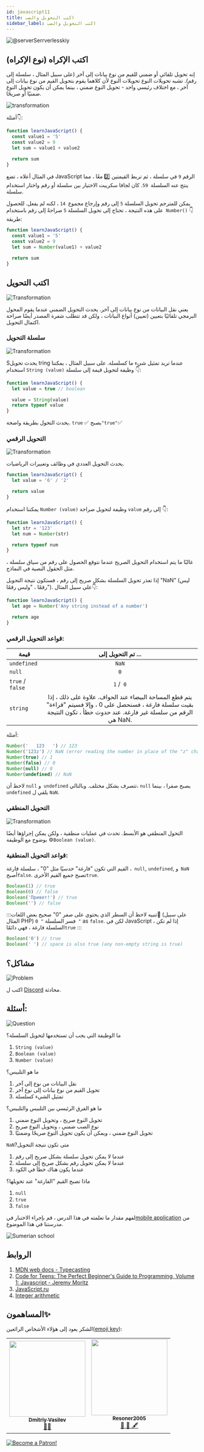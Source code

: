 ```yaml
---
id: javascript11
title: اكتب التحويل والصب
sidebar_label: اكتب التحويل والصب
---
```


![@serverSerrverlesskiy](/img/javascript/headers/09.jpg)

## اكتب الإكراه (نوع الإكراه)

إنه تحويل تلقائي أو ضمني للقيم من نوع بيانات إلى آخر (على سبيل المثال ، سلسلة إلى رقم). تشبه تحويلات النوع تحويلات النوع لأن كلاهما يقوم بتحويل القيم من نوع بيانات إلى آخر ، مع اختلاف رئيسي واحد - تحويل النوع ضمني ، بينما يمكن أن يكون تحويل النوع ضمنيًا أو صريحًا.

![transformation](https://media.giphy.com/media/xT4uQr9H3EDL7Ha2hq/giphy.gif)

أمثلة👇:

```jsx live
function learnJavaScript() {
  const value1 = '5'
  const value2 = 9
  let sum = value1 + value2

  return sum
}
```

في المثال أعلاه ، تضع JavaScript الرقم `9` في سلسلة ، ثم تربط القيمتين 2️⃣ معًا ، مما ينتج عنه السلسلة` 59`. كان لجافا سكريبت الاختيار بين سلسلة أو رقم واختار استخدام سلسلة.

يمكن للمترجم تحويل السلسلة `5` إلى رقم وإرجاع مجموع` 14` ، لكنه لم يفعل. للحصول على هذه النتيجة ، تحتاج إلى تحويل السلسلة `5` صراحةً إلى رقم باستخدام` Number()` 👇 طريقة:

```jsx live
function learnJavaScript() {
  const value1 = '5'
  const value2 = 9
  let sum = Number(value1) + value2

  return sum
}
```

## اكتب التحويل

![Transformation](https://media.giphy.com/media/l2SpMMVivErM0Q7jG/giphy.gif)

يعني نقل البيانات من نوع بيانات إلى آخر. يحدث التحويل الضمني عندما يقوم المحول البرمجي تلقائيًا بتعيين (تعيين) أنواع البيانات ، ولكن قد تتطلب شفرة المصدر أيضًا صراحة اكتمال التحويل.

### سلسلة التحويل

![Transformation](https://media.giphy.com/media/RLVHPJJv7jY1q/giphy.gif)

Sيحدث تحويل tring عندما تريد تمثيل شيء ما كسلسلة. على سبيل المثال ، يمكننا استخدام `String (value)` وظيفة لتحويل قيمة إلى سلسلة 👇:

```jsx live
function learnJavaScript() {
  let value = true // boolean

  value = String(value)
  return typeof value
}
```

يحدث التحول بطريقة واضحة. `true` ✅ يصبح`"true"`✅

### التحويل الرقمي

![Transformation](https://media.giphy.com/media/4H5nOUqX7FywOGpCF7/giphy.gif)

يحدث التحويل العددي في وظائف وتعبيرات الرياضيات.

```jsx live
function learnJavaScript() {
  let value = '6' / '2'

  return value
}
```

يمكننا استخدام `Number (value)` وظيفة لتحويل صراحة `value` إلى رقم 👇:

```jsx live
function learnJavaScript() {
  let str = '123'
  let num = Number(str)

  return typeof num
}
```

غالبًا ما يتم استخدام التحويل الصريح عندما نتوقع الحصول على رقم من سياق سلسلة ، مثل الحقول النصية في النماذج.

إذا تعذر تحويل السلسلة بشكل صريح إلى رقم ، فستكون نتيجة التحويل "NaN" (ليس رقمًا ، "وليس رقمًا"). علي سبيل المثال👇:

```jsx live
function learnJavaScript() {
  let age = Number('Any string instead of a number')

  return age
}
```

### قواعد التحويل الرقمي:

| قيمة           |                                                                              تم التحويل إلى ...                                                                               |
| ---------------- | :-------------------------------------------------------------------------------------------------------------------------------------------------------------------------: |
| `undefined`      |                                                                                    `NaN`                                                                                    |
| `null`           |                                                                                     `0`                                                                                     |
| `true` /` false` |                                                                                  `1` /` 0`                                                                                  |
| `string`         | يتم قطع المساحة البيضاء عند الحواف. علاوة على ذلك ، إذا بقيت سلسلة فارغة ، فسنحصل على 0 ، وإلا فسيتم "قراءة" الرقم من سلسلة غير فارغة. عند حدوث خطأ ، تكون النتيجة هي NaN. |

أمثلة:

```javascript
Number('   123   ') // 123
Number('123z') // NaN (error reading the number in place of the "z" character)
Number(true) // 1
Number(false) // 0
Number(null) // 0
Number(undefined) // NaN
```

لاحظ أن `null` و` undefined` تتصرف بشكل مختلف. وبالتالي، `null` يصبح صفرا ، بينما` undefined` يلقي ل `NaN`.

### التحويل المنطقي

![Transformation](https://media.giphy.com/media/JjAdpCxrdro7m/giphy.gif)

التحول المنطقي هو الأبسط. تحدث في عمليات منطقية ، ولكن يمكن إجراؤها أيضًا بوضوح مع الوظيفة ⚙️`Boolean (value)`.

### قواعد التحويل المنطقية:

القيم التي تكون "فارغة" حدسيًا مثل "0" ، سلسلة فارغة ،` null`, `undefined`, و` NaN` أصبح`false`. تصبح جميع القيم الأخرى`true`.

```javascript
Boolean(1) // true
Boolean(0) // false
Boolean('Привет!') // true
Boolean('') // false
```

:::تنبيه لاحظ أن السطر الذي يحتوي على صفر "0" صحيح
بعض اللغات👅 (على سبيل المثال PHP) فسر السلسلة `" 0 "` as `false`. لكن في JavaScript ، إذا لم تكن السلسلة فارغة ، فهي دائمًا`true`
:::

```javascript
Boolean('0') // true
Boolean(' ') // space is also true (any non-empty string is true)
```

## مشاكل؟

![Problem](https://media.giphy.com/media/xTiTnGeUsWOEwsGoG4/giphy.gif)

اكتب ل [Discord](https://discord.gg/6GDAfXn) محادثة.

## أسئلة:

![Question](https://media.giphy.com/media/l0HlRnAWXxn0MhKLK/giphy.gif)

ما الوظيفة التي يجب أن تستخدمها لتحويل السلسلة؟

1. `String (value)`
2. `Boolean (value)`
3. `Number (value)`

ما هو التلبيس؟

1. نقل البيانات من نوع إلى آخر
2. تحويل القيم من نوع بيانات إلى نوع آخر
3. تمثيل الشيء كسلسلة

ما هو الفرق الرئيسي بين التلبيس والتلبيس؟

1. تحويل النوع صريح ، وتحويل النوع ضمني
2. نوع الصب ضمني ، وتحويل النوع صريح
3. تحويل النوع ضمني ، ويمكن أن يكون تحويل النوع صريحًا وضمنيًا

`NaN`?متى تكون نتيجة التحويل

1. عندما لا يمكن تحويل سلسلة بشكل صريح إلى رقم
2. عندما لا يمكن تحويل رقم بشكل صريح إلى سلسلة
3. عندما يكون هناك خطأ في الكود

ماذا تصبح القيم "الفارغة" عند تحويلها؟

1. `null`
2. `true`
3. `false`

لفهم مقدار ما تعلمته في هذا الدرس ، قم بإجراء الاختبار في[mobile application](http://onelink.to/njhc95) من مدرستنا في هذا الموضوع.

![Sumerian school](/img/app.jpg)

## الروابط

1. [MDN web docs - Typecasting](https://developer.mozilla.org/en/docs/Словарь/Type_coercion)
2. [Code for Teens: The Perfect Beginner's Guide to Programming, Volume 1: Javascript - Jeremy Moritz](https://www.amazon.com/Code-Teens-Beginners-Programming-Javascript-ebook/dp/B07FCTLVPC)
3. [JavaScript.ru](https://learn.javascript.ru/ifelse#blok-else)
4. [Integer arithmetic](https://maths-public.ru/arithmetic/actions)

## المساهمون✨

الشكر يعود إلى هؤلاء الأشخاص الرائعين([emoji key](https://allcontributors.org/docs/en/emoji-key)):

<table>
  <tr>
    <td align="center"><a href="https://fullstackserverless.github.io/"><img src="https://avatars0.githubusercontent.com/u/6774813?v=4?s=200" width="200px;" alt=""/><br /><sub><b>Dmitriy Vasilev</b></sub></a><br /> <a href="https://github.com/gHashTag/react-native-village/commits?author=gHashTag" title="Documentation">📖</a><a href="#financial-gHashTag" title="Financial">💵</a></td>
    <td align="center"><a href="https://github.com/Resoner2005"><img src="https://avatars1.githubusercontent.com/u/75675814?v=4?s=200" width="200px;" alt=""/><br /><sub><b>Resoner2005</b></sub></a><br /><a href="https://github.com/gHashTag/react-native-village/issues?q=author%3AResoner2005" title="Bug reports">🐛 🎨 🖋</a></td>
  </tr>
  
</table>

[![Become a Patron!](/img/logo/patreon.jpg)](https://www.patreon.com/bePatron?u=31769291)
